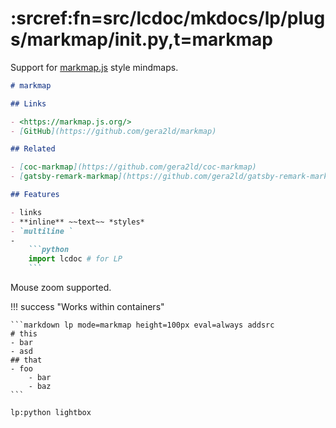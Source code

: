 # :srcref:fn=src/lcdoc/mkdocs/lp/plugs/markmap/__init__.py,t=markmap

Support for [markmap.js](https://markmap.js.org/) style mindmaps.

<script>
console.log('in container makrmak')
</script>

```markdown lp mode=markmap eval=always addsrc width=800px height=400px
# markmap

## Links

- <https://markmap.js.org/>
- [GitHub](https://github.com/gera2ld/markmap)

## Related

- [coc-markmap](https://github.com/gera2ld/coc-markmap)
- [gatsby-remark-markmap](https://github.com/gera2ld/gatsby-remark-markmap)

## Features

- links
- **inline** ~~text~~ *styles*
- `multiline `
-
    ```python
    import lcdoc # for LP
    ```
```

Mouse zoom supported.


!!! success "Works within containers"


    ```markdown lp mode=markmap height=100px eval=always addsrc
    # this
    - bar
    - asd
    ## that
    - foo
        - bar
        - baz
    ```



`lp:python lightbox`
